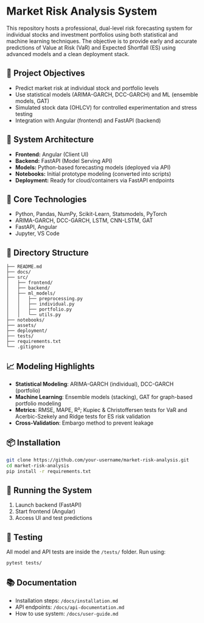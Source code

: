# Market Risk Analysis System

This repository hosts a professional, dual-level risk forecasting system for individual stocks and investment portfolios using both statistical and machine learning techniques. The objective is to provide early and accurate predictions of Value at Risk (VaR) and Expected Shortfall (ES) using advanced models and a clean deployment stack.

## 📌 Project Objectives

- Predict market risk at individual stock and portfolio levels
- Use statistical models (ARIMA-GARCH, DCC-GARCH) and ML (ensemble models, GAT)
- Simulated stock data (OHLCV) for controlled experimentation and stress testing
- Integration with Angular (frontend) and FastAPI (backend)

## 🧱 System Architecture

- **Frontend:** Angular (Client UI)
- **Backend:** FastAPI (Model Serving API)
- **Models:** Python-based forecasting models (deployed via API)
- **Notebooks:** Initial prototype modeling (converted into scripts)
- **Deployment:** Ready for cloud/containers via FastAPI endpoints

## 🧠 Core Technologies

- Python, Pandas, NumPy, Scikit-Learn, Statsmodels, PyTorch
- ARIMA-GARCH, DCC-GARCH, LSTM, CNN-LSTM, GAT
- FastAPI, Angular
- Jupyter, VS Code

## 🧾 Directory Structure

```
├── README.md
├── docs/
├── src/
│   ├── frontend/
│   ├── backend/
│   ├── ml_models/
│   │   ├── preprocessing.py
│   │   ├── individual.py
│   │   ├── portfolio.py
│   │   └── utils.py
├── notebooks/
├── assets/
├── deployment/
├── tests/
├── requirements.txt
└── .gitignore
```

## 📈 Modeling Highlights

- **Statistical Modeling**: ARIMA-GARCH (individual), DCC-GARCH (portfolio)
- **Machine Learning**: Ensemble models (stacking), GAT for graph-based portfolio modeling
- **Metrics**: RMSE, MAPE, R²; Kupiec & Christoffersen tests for VaR and Acerbic-Szekely and Ridge tests for ES risk validation
- **Cross-Validation**: Embargo method to prevent leakage

## 📦 Installation

```bash
git clone https://github.com/your-username/market-risk-analysis.git
cd market-risk-analysis
pip install -r requirements.txt
```

## 🚀 Running the System

1. Launch backend (FastAPI)
2. Start frontend (Angular)
3. Access UI and test predictions

## 🧪 Testing

All model and API tests are inside the `/tests/` folder. Run using:

```bash
pytest tests/
```

## 📚 Documentation

- Installation steps: `/docs/installation.md`
- API endpoints: `/docs/api-documentation.md`
- How to use system: `/docs/user-guide.md`
